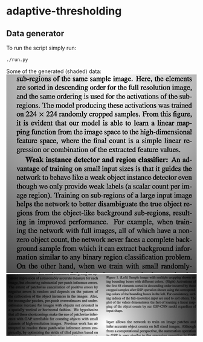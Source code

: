 # adaptive-thresholding

## Data generator

To run the script simply run:
```bash
./run.py
```


Some of the generated (shaded) data:
![text](data/example_data/17_358_180_7.png)
![text](data/example_data/406_830_250_4.png)

